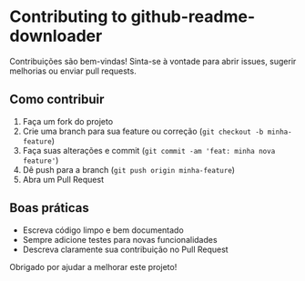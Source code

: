 # Contributing to github-readme-downloader

Contribuições são bem-vindas! Sinta-se à vontade para abrir issues, sugerir melhorias ou enviar pull requests.

## Como contribuir

1. Faça um fork do projeto
2. Crie uma branch para sua feature ou correção (`git checkout -b minha-feature`)
3. Faça suas alterações e commit (`git commit -am 'feat: minha nova feature'`)
4. Dê push para a branch (`git push origin minha-feature`)
5. Abra um Pull Request

## Boas práticas
- Escreva código limpo e bem documentado
- Sempre adicione testes para novas funcionalidades
- Descreva claramente sua contribuição no Pull Request

Obrigado por ajudar a melhorar este projeto!
